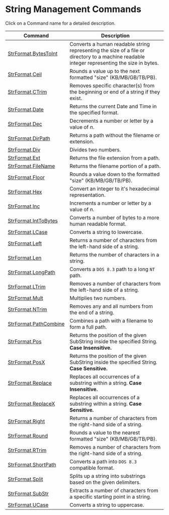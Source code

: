 # String Management Commands

Click on a Command name for a detailed description.

| Command | Description |
| --- | --- |
| [StrFormat,BytesToInt](./BytesToInt.md) | Converts a human readable string representing the size of a file or directory to a machine readable integer representing the size in bytes. |
| [StrFormat,Ceil](./Ceil.md) | Rounds a value up to the next formatted "size" (KB/MB/GB/TB/PB). |
| [StrFormat,CTrim](./CTrim.md) | Removes specific character(s) from the beginning or end of a string if they exist. |
| [StrFormat,Date](./Date.md) | Returns the current Date and Time in the specified format. |
| [StrFormat,Dec](./Dec.md) | Decrements a number or letter by a value of *n*. |
| [StrFormat,DirPath](./DirPath.md) | Returns a path without the filename or extension. |
| [StrFormat,Div](./Div.md) | Divides two numbers. |
| [StrFormat,Ext](./Ext.md) | Returns the file extension from a path. |
| [StrFormat,FileName](./FileName.md) | Returns the filename portion of a path. |
| [StrFormat,Floor](./Floor.md) | Rounds a value down to the formatted "size" (KB/MB/GB/TB/PB). |
| [StrFormat,Hex](./Hex.md) | Convert an integer to it's hexadecimal representation. |
| [StrFormat,Inc](./Inc.md) | Increments a number or letter by a value of *n*. |
| [StrFormat,IntToBytes](./IntToBytes.md) | Converts a number of bytes to a more human readable format. |
| [StrFormat,LCase](./LCase.md) | Converts a string to lowercase. |
| [StrFormat,Left](./Left.md) | Returns a number of characters from the left-hand side of a string. |
| [StrFormat,Len](./Len.md) | Returns the number of characters in a string. |
| [StrFormat,LongPath](./LongPath.md) | Converts a `DOS 8.3` path to a long `NT` path. |
| [StrFormat,LTrim](./LTrim.md) | Removes a number of characters from the left-hand side of a string. |
| [StrFormat,Mult](./Mult.md) | Multiplies two numbers. |
| [StrFormat,NTrim](./NTrim.md) | Removes any and all numbers from the end of a string. |
| [StrFormat,PathCombine](./PathCombine.md) | Combines a path with a filename to form a full path. |
| [StrFormat,Pos](./Pos.md) | Returns the position of the given SubString inside the specified String. **Case Insensitive.** |
| [StrFormat,PosX](./PosX.md) | Returns the position of the given SubString inside the specified String. **Case Sensitive.** |
| [StrFormat,Replace](./Replace.md) | Replaces all occurrences of a substring within a string. **Case Insensitive.** |
| [StrFormat,ReplaceX](./ReplaceX.md) | Replaces all occurrences of a substring within a string. **Case Sensitive.** |
| [StrFormat,Right](./Right.md) | Returns a number of characters from the right-hand side of a string. |
| [StrFormat,Round](./Round.md) | Rounds a value to the nearest formatted "size" (KB/MB/GB/TB/PB). |
| [StrFormat,RTrim](./RTrim.md) | Removes a number of characters from the right-hand side of a string. |
| [StrFormat,ShortPath](./ShortPath.md) | Converts a path into `DOS 8.3` compatible format. |
| [StrFormat,Split](./Split.md) | Splits up a string into substrings based on the given delimiters. |
| [StrFormat,SubStr](./SubStr.md) | Extracts a number of characters from a specific starting point in a string. |
| [StrFormat,UCase](./UCase.md) | Converts a string to uppercase. |